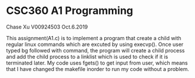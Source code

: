 # CSC360 A1 Programming
Chase Xu
V00924503
Oct.6.2019

This assignment(A1.c) is to implement a program that create a child with regular linux commands which are excuted by using execvp(). Once user typed bg followed with command, the program will create a child process and add the child process to a linklist which is used to check if it is terminated later. 
My code uses fgets() to get input from user, which means that I have changed the makefile inorder to run my code without a problem.

